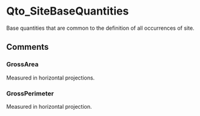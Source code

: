 # Qto_SiteBaseQuantities

Base quantities that are common to the definition of all occurrences of site.
<!-- end of short definition -->



## Comments

### GrossArea

Measured in horizontal projections.

### GrossPerimeter

Measured in horizontal projection.

